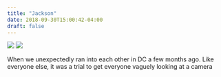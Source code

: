 ```yaml
---
title: "Jackson"
date: 2018-09-30T15:00:42-04:00
draft: false
---
```


<img src="/photos/m_jackson_wilkinson/cindy and jackson.jpg"/>

<img src="/photos/m_jackson_wilkinson/food.jpg"/>

When we unexpectedly ran into each other in DC a few months ago. Like everyone else, it was a trial to get everyone vaguely looking at a camera 
